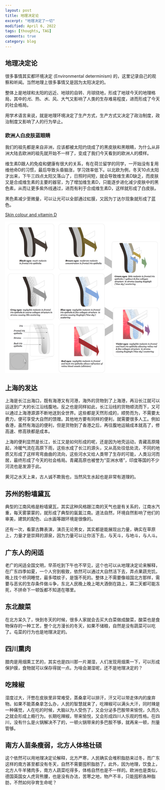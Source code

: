 ```yaml
---
layout: post
title: 地理决定论
excerpt: "地理决定了一切"
modified: April 6, 2022
tags: [thoughts, TAG]
comments: true
category: blog
---
```




## 地理决定论

很多事情其实都环境决定 (Environmental determinism) 的，这里记录自己的观察和听闻。当然地理上很多事情又是因为太阳决定的。

整体上是地球和太阳的远近、地球的自转、月球绕地，形成了地球今天的地理格局，其中的*光*、热、*水*、风、大气又影响了人类的生存难易程度，进而形成了今天的社会格局。



用学术语言来说，就是地理环境决定了生产方式，生产方式又决定了政治制度，政治制度又影响了人的行为举止。



### 欧洲人白皮肤蓝眼睛

我们的祖先都是来自非洲，应该都被太阳灼烧成了的黑皮肤和黑眼睛，为什么从非洲大陆去欧洲的祖先就开始不一样了，变成了我们今天看到的欧洲人的模样。

维生素D跟人的免疫和健康有很大的关系，有在荷兰留学的同学，一开始没有复用维他命D的习惯，最后导致头昏脑涨，学习效率低下。以北欧为例，冬天10点太阳才出来，下午三四点太阳又落山了，日照时间短，就会导致维生素D缺乏，而皮肤又是合成维生素的主要的器官，为了增加维生素D，只能逐步进化减少皮肤中的黑色素，从而让更多紫外线通过，进而有利于合成维生素D，这样就形成了白皮肤。

黑色素减少至微量，可以让光可以全部通过虹膜，又因为丁达尔现象就形成了蓝色。



[Skin colour and vitamin D](https://onlinelibrary.wiley.com/doi/pdf/10.1111/exd.14142)



![eye colors](/assets/blog-images/20220308/eye_color.png)





## 上海的发达

上海是长江出海口，既有海港又有河港，海外的货物到了上海港，再沿长江就可以运送到广大的长江沿线腹地。反之也是同样如此，长江沿线的货物顺流而下，又可以通过上海港源源不断地送到全世界。这些都是天然形成的，顺势而为，不需要太费力，便可享受大自然的馈赠。其他地方要有同样的便利，就需要很多人工。例如香港，虽然有海运的便利，但是货物到了香港之后，再往腹地运输成本就高了，修高速、修高铁都是成本。

上海的便利显然是长江，长江又是如何形成的呢，还是因为地壳运动，青藏高原隆起，冷暖气流在高原下雨，这些水成了长江的源头，又从高处往低处流，不同的地质又形成了这样弯弯曲曲的流向，这些河水又给人类带了生存的可能，人类沿河而居，最终形成了今天的社会格局。青藏高原也被誉为“亚洲水塔”，印度等国的不少河流也是发源于此。

黄河之水天上来，古人诚不欺我也，当然风生水起也是非常有道理的。



## 苏州的粉墙黛瓦

典型的江南风格是粉墙黛瓦，其实这种风格跟江南的天气也是有关系的，江南水汽重，每天雾蒙蒙的，就形成了典型的氤氲江南。道法自然，环境自然影响了他们的审美，建筑的配色、山水画等跟环境是很像的。

还有一次，看蒙古舞表演，演员无论男女，其实都是能展现出力量，确实在草原上，力量才是崇拜的源泉，因为力量可以让你活下去，与天斗，与地斗，与人斗。



## 广东人的闲适

老广的闲适全国文明，早茶吃到下午也不罕见，这个也可以从地理决定论来解释，在广东四季如夏，一个人穷到极致，依然可以通过大自然活下去，弄点果蔬充饥，晚上找个桥洞睡觉，最多喂蚊子，是饿不死的。整体上不需要像祖国北方那样，需要与恶劣的生存条件做斗争，东北人民晚上晚上喝大酒倒在路上，第二天都可能冻死，不拼命下一顿饭都不知道在哪里。



## 东北酸菜

在北方呆久了，快到冬天的时候，很多人家就会去买大白菜做成酸菜，酸菜也是食物保存的一种工艺，整个北方漫长的冬天，如果不储粮，自然是没有蔬菜可以吃了。屯菜的行为也是地理决定的。



## 四川熏肉

腊肉是用烟熏工艺的，其实也是四川那一片潮湿，人们发现用烟熏一下，可以形成保护膜，食物就可以保存得就一点。为啥会潮湿呢，还不是地理决定的？



## 吃辣椒

湿度过大，汗憋在皮肤里非常难受，蒸桑拿可以排汗，汗又可以带走体内的废弃物。如果不能蒸桑拿怎么办，人民的智慧就来了，吃辣椒可以满头大汗，同时辣是一种痛觉，人在吃的时候，大脑以为人受伤了，又会分泌多巴胺带来愉悦，久而久之就会形成上瘾行为。长期吃辣椒，带来愉悦，又会形成四川人乐观的性格。在四川，没有什么是火锅解决不了的，一顿火锅带来的多巴胺不够，就再来一顿，剂量管够。



## 南方人苗条瘦弱，北方人体格壮硕

这个依然可以用地理决定论解释，北方严寒，人民确实会堆积脂肪来过冬，而广东这样的南方甚至都没有冬天，自然不需要囤积脂肪了。此外，因为地理，饮食上，北方人牛羊猪肉多，南方人蔬菜吃得多，体格自然也是不一样的。欧洲也是类似，德国英国女人虎背熊腰，也是没有办法，苦寒之地，物产不丰，只能囤积各种脂肪，不然如何孕育生命呢？









